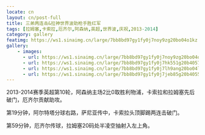 ```yaml
---
locate: cn
layout: cn/post-full
title: 三弟两连击&拉神世界波助枪手胜红军
tags: [拉姆塞,卡索拉,厄齐尔,阿森纳,英超,世界波,庆祝,2013-2014]
category: gallery
featimg: https://ws1.sinaimg.cn/large/7bb8bd97gy1fy0j7noy9zg20bo04o1kz.gif
gallery:
    - images:
      - url: https://ws1.sinaimg.cn/large/7bb8bd97gy1fy0j7noy9zg20bo04o1kz.gif
      - url: https://ws1.sinaimg.cn/large/7bb8bd97gy1fy0j7hk551g20b40574qs.gif
      - url: https://ws1.sinaimg.cn/large/7bb8bd97gy1fy0j7lh9ang20bo04le83.gif
      - url: https://ws1.sinaimg.cn/large/7bb8bd97gy1fy0j7jeb85g20b4055u0z.gif
---
```


2013-2014赛季英超第10轮，阿森纳主场2比0取胜利物浦，卡索拉和拉姆塞先后破门，厄齐尔贡献助攻。

第19分钟，阿尔特塔分球右路，萨尼亚传中，卡索拉头顶脚踢两连击破门。

第59分钟，厄齐尔传球，拉姆塞20码处半凌空抽射入左上角。